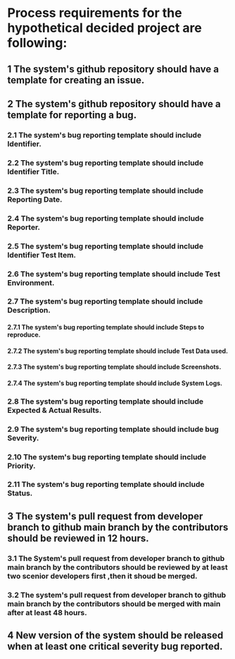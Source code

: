 # Process requirements for the hypothetical decided project are following:
## 1 The system's github repository should have a template for creating an issue.
## 2 The system's github repository should have a template for reporting a bug.
### 2.1 The system's bug reporting template should include Identifier.
### 2.2 The system's bug reporting template should include Identifier Title.
### 2.3 The system's bug reporting template should include Reporting Date.
### 2.4 The system's bug reporting template should include Reporter.
### 2.5 The system's bug reporting template should include Identifier Test Item.
### 2.6 The system's bug reporting template should include Test Environment.
### 2.7 The system's bug reporting template should include Description.
#### 2.7.1 The system's bug reporting template should include Steps to reproduce.
#### 2.7.2 The system's bug reporting template should include Test Data used.
#### 2.7.3 The system's bug reporting template should include Screenshots.
#### 2.7.4 The system's bug reporting template should include System Logs.  
### 2.8 The system's bug reporting template should include Expected & Actual Results.
### 2.9 The system's bug reporting template should include bug Severity.
### 2.10 The system's bug reporting template should include Priority.
### 2.11 The system's bug reporting template should include Status.  

## 3 The system's pull request from developer branch to github main branch by the contributors should be reviewed in 12 hours. 
### 3.1 The System's pull request from developer branch to github main branch by the contributors should be reviewed by at least two scenior developers first ,then it shoud be merged.
### 3.2 The system's pull request from developer branch to github main branch by the contributors should be merged with main after at least 48 hours.
## 4 New version of the system should be released when at least one critical severity bug reported.
